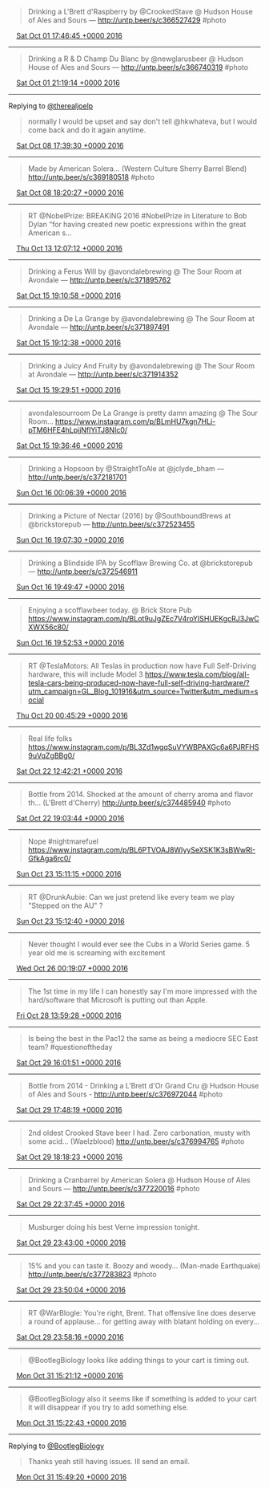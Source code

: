 > Drinking a L'Brett d'Raspberry by @CrookedStave @ Hudson House of Ales and Sours — http://untp.beer/s/c366527429 #photo

<img src="media/tweet.ico" width="12" /> [Sat Oct 01 17:46:45 +0000 2016](https://twitter.com/nhudson/status/782275575998255104)

----

> Drinking a R &amp; D Champ Du Blanc by @newglarusbeer @ Hudson House of Ales and Sours — http://untp.beer/s/c366740319 #photo

<img src="media/tweet.ico" width="12" /> [Sat Oct 01 21:19:14 +0000 2016](https://twitter.com/nhudson/status/782329045291859968)

----

Replying to [@therealjoelp](https://twitter.com/therealjoelp/status/784394243280400385)

> normally I would be upset and say don't tell @hkwhateva, but I would come back and do it again anytime.

<img src="media/tweet.ico" width="12" /> [Sat Oct 08 17:39:30 +0000 2016](https://twitter.com/nhudson/status/784810465507639298)

----

> Made by American Solera... (Western Culture Sherry Barrel Blend) http://untp.beer/s/c369180518 #photo

<img src="media/tweet.ico" width="12" /> [Sat Oct 08 18:20:27 +0000 2016](https://twitter.com/nhudson/status/784820769188679681)

----

> RT @NobelPrize: BREAKING 2016 #NobelPrize in Literature to Bob Dylan “for having created new poetic expressions within the great American s…

<img src="media/tweet.ico" width="12" /> [Thu Oct 13 12:07:12 +0000 2016](https://twitter.com/nhudson/status/786538776764047361)

----

> Drinking a Ferus Will by @avondalebrewing @ The Sour Room at Avondale — http://untp.beer/s/c371895762

<img src="media/tweet.ico" width="12" /> [Sat Oct 15 19:10:58 +0000 2016](https://twitter.com/nhudson/status/787370196151463936)

----

> Drinking a De La Grange by @avondalebrewing @ The Sour Room at Avondale — http://untp.beer/s/c371897491

<img src="media/tweet.ico" width="12" /> [Sat Oct 15 19:12:38 +0000 2016](https://twitter.com/nhudson/status/787370616814989312)

----

> Drinking a Juicy And Fruity by @avondalebrewing @ The Sour Room at Avondale — http://untp.beer/s/c371914352

<img src="media/tweet.ico" width="12" /> [Sat Oct 15 19:29:51 +0000 2016](https://twitter.com/nhudson/status/787374949556158464)

----

> avondalesourroom De La Grange is pretty damn amazing @ The Sour Room… https://www.instagram.com/p/BLmHU7kgn7HLi-pTM6HFE4hLpjjNflYiTJ8NIc0/

<img src="media/tweet.ico" width="12" /> [Sat Oct 15 19:36:46 +0000 2016](https://twitter.com/nhudson/status/787376688791490560)

----

> Drinking a Hopsoon by @StraightToAle at @jclyde_bham — http://untp.beer/s/c372181701

<img src="media/tweet.ico" width="12" /> [Sun Oct 16 00:06:39 +0000 2016](https://twitter.com/nhudson/status/787444608020144128)

----

> Drinking a Picture of Nectar (2016) by @SouthboundBrews at @brickstorepub — http://untp.beer/s/c372523455

<img src="media/tweet.ico" width="12" /> [Sun Oct 16 19:07:30 +0000 2016](https://twitter.com/nhudson/status/787731711824199680)

----

> Drinking a Blindside IPA by Scofflaw Brewing Co. at @brickstorepub — http://untp.beer/s/c372546911

<img src="media/tweet.ico" width="12" /> [Sun Oct 16 19:49:47 +0000 2016](https://twitter.com/nhudson/status/787742352387571712)

----

> Enjoying a scofflawbeer today. @ Brick Store Pub https://www.instagram.com/p/BLot9uJgZEc7V4roYISHUEKgcRJ3JwCXWX56c80/

<img src="media/tweet.ico" width="12" /> [Sun Oct 16 19:52:53 +0000 2016](https://twitter.com/nhudson/status/787743134335823872)

----

> RT @TeslaMotors: All Teslas in production now have Full Self-Driving hardware, this will include Model 3 https://www.tesla.com/blog/all-tesla-cars-being-produced-now-have-full-self-driving-hardware/?utm_campaign=GL_Blog_101916&utm_source=Twitter&utm_medium=social

<img src="media/tweet.ico" width="12" /> [Thu Oct 20 00:45:29 +0000 2016](https://twitter.com/nhudson/status/788903934429507584)

----

> Real life folks https://www.instagram.com/p/BL3Zd1wgqSuVYWBPAXGc6a6PJRFHS9uVqZgBBg0/

<img src="media/tweet.ico" width="12" /> [Sat Oct 22 12:42:21 +0000 2016](https://twitter.com/nhudson/status/789809114314661888)

----

> Bottle from 2014. Shocked at the amount of cherry aroma and flavor th... (L'Brett d'Cherry) http://untp.beer/s/c374485940 #photo

<img src="media/tweet.ico" width="12" /> [Sat Oct 22 19:03:44 +0000 2016](https://twitter.com/nhudson/status/789905091549683712)

----

> Nope #nightmarefuel https://www.instagram.com/p/BL6PTVOAJ8WIyySeXSK1K3sBWwRI-GfkAga6rc0/

<img src="media/tweet.ico" width="12" /> [Sun Oct 23 15:11:15 +0000 2016](https://twitter.com/nhudson/status/790208975384043520)

----

> RT @DrunkAubie: Can we just pretend like every team we play "Stepped on the AU" ?

<img src="media/tweet.ico" width="12" /> [Sun Oct 23 15:12:40 +0000 2016](https://twitter.com/nhudson/status/790209331627192320)

----

> Never thought I would ever see the Cubs in a World Series game. 5 year old me is screaming with excitement

<img src="media/tweet.ico" width="12" /> [Wed Oct 26 00:19:07 +0000 2016](https://twitter.com/nhudson/status/791071625605222401)

----

> The 1st time in my life I can honestly say I'm more impressed with the hard/software that Microsoft is putting out than Apple.

<img src="media/tweet.ico" width="12" /> [Fri Oct 28 13:59:28 +0000 2016](https://twitter.com/nhudson/status/792002848988995584)

----

> Is being the best in the Pac12 the same as being a mediocre SEC East team? #questionoftheday

<img src="media/tweet.ico" width="12" /> [Sat Oct 29 16:01:51 +0000 2016](https://twitter.com/nhudson/status/792396033741451264)

----

> Bottle from 2014 - Drinking a L'Brett d'Or Grand Cru @ Hudson House of Ales and Sours - http://untp.beer/s/c376972044 #photo

<img src="media/tweet.ico" width="12" /> [Sat Oct 29 17:48:19 +0000 2016](https://twitter.com/nhudson/status/792422830218612737)

----

> 2nd oldest Crooked Stave beer I had. Zero carbonation, musty with some acid... (Waelzblood) http://untp.beer/s/c376994765 #photo

<img src="media/tweet.ico" width="12" /> [Sat Oct 29 18:18:23 +0000 2016](https://twitter.com/nhudson/status/792430396872982530)

----

> Drinking a Cranbarrel by American Solera @ Hudson House of Ales and Sours — http://untp.beer/s/c377220016 #photo

<img src="media/tweet.ico" width="12" /> [Sat Oct 29 22:37:45 +0000 2016](https://twitter.com/nhudson/status/792495664940871681)

----

> Musburger doing his best Verne impression tonight.

<img src="media/tweet.ico" width="12" /> [Sat Oct 29 23:43:00 +0000 2016](https://twitter.com/nhudson/status/792512085976645632)

----

> 15% and you can taste it. Boozy and woody... (Man-made Earthquake) http://untp.beer/s/c377283823 #photo

<img src="media/tweet.ico" width="12" /> [Sat Oct 29 23:50:04 +0000 2016](https://twitter.com/nhudson/status/792513867092025344)

----

> RT @WarBlogle: You're right, Brent. That offensive line does deserve a round of applause... for getting away with blatant holding on every…

<img src="media/tweet.ico" width="12" /> [Sat Oct 29 23:58:16 +0000 2016](https://twitter.com/nhudson/status/792515929867427840)

----

> @BootlegBiology looks like adding things to your cart is timing out.

<img src="media/tweet.ico" width="12" /> [Mon Oct 31 15:21:12 +0000 2016](https://twitter.com/nhudson/status/793110580240482304)

----

> @BootlegBiology also it seems like if something is added to your cart it will disappear if you try to add something else.

<img src="media/tweet.ico" width="12" /> [Mon Oct 31 15:22:43 +0000 2016](https://twitter.com/nhudson/status/793110961297186816)

----

Replying to [@BootlegBiology](https://twitter.com/BootlegBiology/status/793115288480813056)

> Thanks yeah still having issues.  Ill send an email.

<img src="media/tweet.ico" width="12" /> [Mon Oct 31 15:49:20 +0000 2016](https://twitter.com/nhudson/status/793117662733828096)
